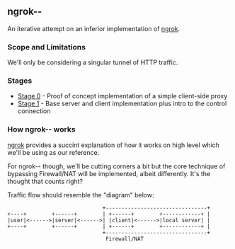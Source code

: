 ## ngrok--

An iterative attempt on an inferior implementation of [ngrok](https://github.com/inconshreveable/ngrok).

### Scope and Limitations

We'll only be considering a singular tunnel of HTTP traffic.

### Stages

* [Stage 0](stage_1/README.md) - Proof of concept implementation of a simple client-side proxy
* [Stage 1](stage_1/README.md) - Base server and client implementation plus intro to the control connection

### How ngrok-- works

[ngrok](https://github.com/inconshreveable/ngrok/blob/master/docs/DEVELOPMENT.md) provides a succint explanation of how it works on high level which we'll be using as our reference.

For ngrok-- though, we'll be cutting corners a bit but the core technique of bypassing Firewall/NAT will be implemented, albeit differently. It's the thought that counts right?

Traffic flow should resemble the "diagram" below:

```
                              +--------------------------------+
+----+        +------+        | +------+        +------------+ |
|user|<------>|server|<------>| |client|<------>|local server| |
+----+        +------+        | +------+        +------------+ |
                              +--------------------------------+
                               Firewall/NAT
```
